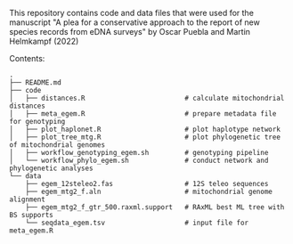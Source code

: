 This repository contains code and data files that were used for the manuscript 
"A plea for a conservative approach to the report of new species records from eDNA surveys" 
by Oscar Puebla and Martin Helmkampf (2022)


Contents:
```
.
├── README.md
├── code
│   ├── distances.R                         # calculate mitochondrial distances
│   ├── meta_egem.R                         # prepare metadata file for genotyping
│   ├── plot_haplonet.R                     # plot haplotype network
│   ├── plot_tree_mtg.R                     # plot phylogenetic tree of mitochondrial genomes
│   ├── workflow_genotyping_egem.sh         # genotyping pipeline
│   └── workflow_phylo_egem.sh              # conduct network and phylogenetic analyses
└── data
    ├── egem_12steleo2.fas                  # 12S teleo sequences
    ├── egem_mtg2_f.aln                     # mitochondrial genome alignment
    ├── egem_mtg2_f_gtr_500.raxml.support   # RAxML best ML tree with BS supports
    └── seqdata_egem.tsv                    # input file for meta_egem.R

```

